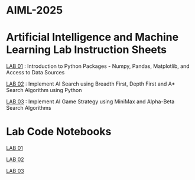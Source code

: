 # AIML-2025


# Artificial Intelligence and Machine Learning Lab Instruction Sheets

<a href="">LAB 01</a> : Introduction to Python Packages - Numpy, Pandas, Matplotlib, and Access to Data Sources

<a href="">LAB 02</a> : Implement AI Search using Breadth First, Depth First and A* Search Algorithm using Python

<a href="">LAB 03</a> : Implement AI Game Strategy using MiniMax and Alpha-Beta Search Algorithms

# Lab Code Notebooks

<a href="https://github.com/ramcharanw11/AIML-2025/blob/main/AIML_A1.pdf">LAB 01</a>

<a href="https://github.com/ramcharanw11/AIML-2025/blob/main/AIML_A2.pdf">LAB 02</a>

<a href="https://github.com/ramcharanw11/AIML-2025/blob/main/AIML_A3.pdf">LAB 03</a>
